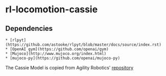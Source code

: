 # rl-locomotion-cassie

## Dependencies

    * [rlpyt](https://github.com/astooke/rlpyt/blob/master/docs/source/index.rst)
    * [OpenAI gym](https://github.com/openai/gym)
    * [Mujoco](http://www.mujoco.org/index.html)
    * [mujoco-py](https://github.com/openai/mujoco-py)

The Cassie Model is copied from Agility Robotics' [repository](https://github.com/osudrl/cassie-mujoco-sim)

